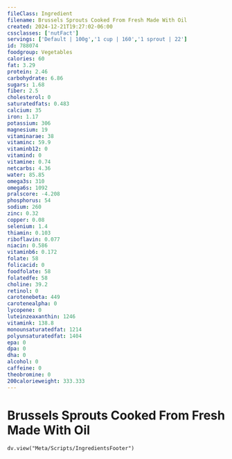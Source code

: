 ```yaml
---
fileClass: Ingredient
filename: Brussels Sprouts Cooked From Fresh Made With Oil
created: 2024-12-21T19:27:02-06:00
cssclasses: ['nutFact']
servings: ['Default | 100g','1 cup | 160','1 sprout | 22']
id: 788074
foodgroup: Vegetables
calories: 60
fat: 3.29
protein: 2.46
carbohydrate: 6.86
sugars: 1.68
fiber: 2.5
cholesterol: 0
saturatedfats: 0.483
calcium: 35
iron: 1.17
potassium: 306
magnesium: 19
vitaminarae: 38
vitaminc: 59.9
vitaminb12: 0
vitamind: 0
vitamine: 0.74
netcarbs: 4.36
water: 85.85
omega3s: 310
omega6s: 1092
pralscore: -4.208
phosphorus: 54
sodium: 260
zinc: 0.32
copper: 0.08
selenium: 1.4
thiamin: 0.103
riboflavin: 0.077
niacin: 0.586
vitaminb6: 0.172
folate: 58
folicacid: 0
foodfolate: 58
folatedfe: 58
choline: 39.2
retinol: 0
carotenebeta: 449
carotenealpha: 0
lycopene: 0
luteinzeaxanthin: 1246
vitamink: 138.8
monounsaturatedfat: 1214
polyunsaturatedfat: 1404
epa: 0
dpa: 0
dha: 0
alcohol: 0
caffeine: 0
theobromine: 0
200calorieweight: 333.333
---
```


# Brussels Sprouts Cooked From Fresh Made With Oil

```dataviewjs
dv.view("Meta/Scripts/IngredientsFooter")
```